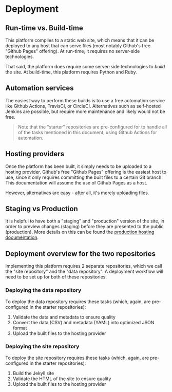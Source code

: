 <h1>Deployment</h1>

## Run-time vs. Build-time

This platform compiles to a static web site, which means that it can be deployed to any host that can serve files (most notably Github's free "Github Pages" offering). At run-time, it requires no server-side technologies.

That said, the platform does require some server-side technologies to *build* the site. At build-time, this platform requires Python and Ruby.

## Automation services

The easiest way to perform these builds is to use a free automation service like Github Actions, TravisCI, or CircleCI. Alternatives such as self-hosted Jenkins are possible, but require more maintenance and likely would not be free.

> Note that the "starter" repositories are pre-configured for to handle all of
> the tasks mentioned in this document, using Github Actions for automation.

## Hosting providers

Once the platform has been built, it simply needs to be uploaded to a hosting provider. Github's free "Github Pages" offering is the easiest host to use, since it only requires committing the built files to a certain Git branch. This documentation will assume the use of Github Pages as a host.

However, alternatives are easy - after all, it's merely uploading files.

## Staging vs Production

It is helpful to have both a "staging" and "production" version of the site, in order to preview changes (staging) before they are presented to the public (production). More details on this can be found the [production hosting documentation](hosting/production.md).

## Deployment overview for the two repositories

Implementing this platform requires 2 separate repositories, which we call the "site repository" and the "data repository". A deployment workflow will need to be set up for both of these repositories.

### Deploying the data repository

To deploy the data repository requires these tasks (which, again, are pre-configured in the starter repositories):

1. Validate the data and metadata to ensure quality
1. Convert the data (CSV) and metadata (YAML) into optimized JSON format
1. Upload the built files to the hosting provider

### Deploying the site repository

To deploy the site repository requires these tasks (which, again, are pre-configured in the starter repositories):

1. Build the Jekyll site
1. Validate the HTML of the site to ensure quality
1. Upload the built files to the hosting provider
